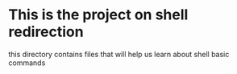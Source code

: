 # This is the project on shell redirection
this directory contains files that will help us learn about shell basic commands
